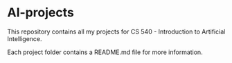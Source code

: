# AI-projects

This repository contains all my projects for CS 540 - Introduction to Artificial Intelligence.

Each project folder contains a README.md file for more information.
